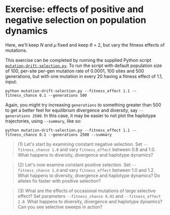 # Exercise: effects of positive and negative selection on population dynamics

Here, we'll keep *N* and *&mu;* fixed and keep *&theta;* = 2, but vary the fitness effects of mutations.

This exercise can be completed by running the supplied Python script [`mutation-drift-selection.py`](https://raw.githubusercontent.com/trvrb/sismid/master/selection/mutation-drift-selection.py). To run the script with default population size of 100, per-site per-gen mutation rate of 0.0001, 100 sites and 500 generations, but with one mutation in every 20 having a fitness effect of 1.1, input:

```
python mutation-drift-selection.py --fitness_effect 1.1 --fitness_chance 0.1 --generations 500
```

Again, you might try increasing `generations` to something greater than 500 to get a better feel for equilibrium divergence and diversity, say `--generations 2500`. In this case, it may be easier to not plot the haplotype trajectories, using `--summary`, like so:

```
python mutation-drift-selection.py --fitness_effect 1.1 --fitness_chance 0.1 --generations 2500 --summary
```

> (1) Let's start by examining constant negative selection. Set `--fitness_chance 1.0` and vary `fitness_effect` between 0.8 and 1.0. What happens to diversity, divergence and haplotype dynamics?

> (2) Let's now examine constant positive selection. Set `--fitness_chance 1.0` and vary `fitness_effect` between 1.0 and 1.2. What happens to diversity, divergence and haplotype dynamics? Do alleles fix faster with positive selection?

> (3) What are the effects of occasional mutations of large selective effect? Set parameters `--fitness_chance 0.01` and `--fitness_effect 2.0`. What happens to diversity, divergence and haplotype dynamics? Can you see selective sweeps in action?
